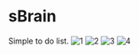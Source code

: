 # sBrain
Simple to do list.
![1](https://user-images.githubusercontent.com/109655925/184249232-26adbf00-9997-43e3-8db2-e400e6aa34b9.png)
![2](https://user-images.githubusercontent.com/109655925/184249237-d2febe16-723f-45eb-ba5e-601953869def.png)
![3](https://user-images.githubusercontent.com/109655925/184249242-0a298beb-49a0-42a0-8b48-fb00c0c413f0.png)
![4](https://user-images.githubusercontent.com/109655925/184249245-e5585329-0a0e-440c-9509-603140bdd72d.png)
